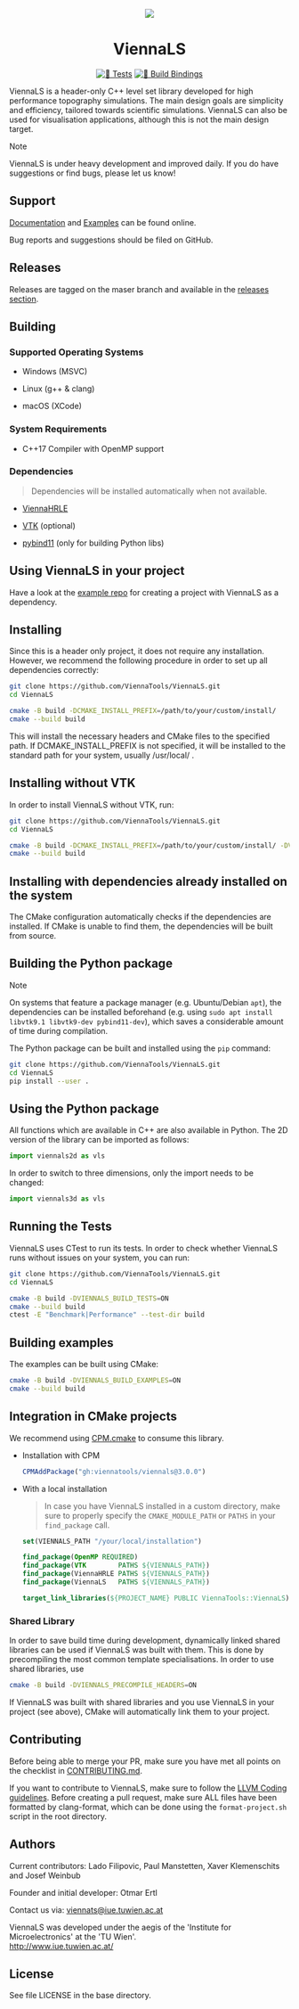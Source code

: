 <div align="center">

![](assets/logo.png)

<h1>ViennaLS</h1>

[![🧪 Tests](https://github.com/ViennaTools/ViennaLS/actions/workflows/test.yml/badge.svg)](https://github.com/ViennaTools/ViennaLS/actions/workflows/test.yml)
[![🐍 Build Bindings](https://github.com/ViennaTools/ViennaLS/actions/workflows/python.yml/badge.svg)](https://github.com/ViennaTools/ViennaLS/actions/workflows/python.yml)

</div>

ViennaLS is a header-only C++ level set library developed for high performance topography simulations. The main design goals are simplicity and efficiency, tailored towards scientific simulations. ViennaLS can also be used for visualisation applications, although this is not the main design target.

> [!NOTE]  
> ViennaLS is under heavy development and improved daily. If you do have suggestions or find bugs, please let us know!

## Support

[Documentation](https://viennatools.github.io/ViennaLS/index.html) and [Examples](https://github.com/ViennaTools/ViennaLS/tree/master/Examples) can be found online.

Bug reports and suggestions should be filed on GitHub.

## Releases

Releases are tagged on the maser branch and available in the [releases section](https://github.com/ViennaTools/ViennaLS/releases).

## Building

### Supported Operating Systems

* Windows (MSVC)

* Linux (g++ & clang)

* macOS (XCode)


### System Requirements

* C++17 Compiler with OpenMP support

### Dependencies

> Dependencies will be installed automatically when not available.

* [ViennaHRLE](https://github.com/ViennaTools/ViennaHRLE)

* [VTK](https://github.com/Kitware/VTK) (optional)

* [pybind11](https://github.com/pybind/pybind11) (only for building Python libs)

## Using ViennaLS in your project

Have a look at the [example repo](https://github.com/ViennaTools/viennals-example) for creating a project with ViennaLS as a dependency.


## Installing

Since this is a header only project, it does not require any installation.
However, we recommend the following procedure in order to set up all dependencies correctly:

```bash
git clone https://github.com/ViennaTools/ViennaLS.git
cd ViennaLS

cmake -B build -DCMAKE_INSTALL_PREFIX=/path/to/your/custom/install/
cmake --build build
```

This will install the necessary headers and CMake files to the specified path. If DCMAKE_INSTALL_PREFIX is not specified, it will be installed to the standard path for your system, usually /usr/local/ .

## Installing without VTK

In order to install ViennaLS without VTK, run:
```bash
git clone https://github.com/ViennaTools/ViennaLS.git
cd ViennaLS

cmake -B build -DCMAKE_INSTALL_PREFIX=/path/to/your/custom/install/ -DVIENNALS_USE_VTK=OFF
cmake --build build
```

## Installing with dependencies already installed on the system

The CMake configuration automatically checks if the dependencies are installed. If CMake is unable to find them, the dependencies will be built from source.

## Building the Python package

> [!NOTE]  
> On systems that feature a package manager (e.g. Ubuntu/Debian `apt`), the dependencies can be installed beforehand (e.g. using ```sudo apt install libvtk9.1 libvtk9-dev pybind11-dev```), which saves a considerable amount of time during compilation.

The Python package can be built and installed using the `pip` command:

```bash
git clone https://github.com/ViennaTools/ViennaLS.git
cd ViennaLS
pip install --user .
```

## Using the Python package

All functions which are available in C++ are also available in Python. The 2D version of the library can be imported as follows:
```python
import viennals2d as vls
```

In order to switch to three dimensions, only the import needs to be changed:

```python
import viennals3d as vls
```

## Running the Tests

ViennaLS uses CTest to run its tests.
In order to check whether ViennaLS runs without issues on your system, you can run:

```bash
git clone https://github.com/ViennaTools/ViennaLS.git
cd ViennaLS

cmake -B build -DVIENNALS_BUILD_TESTS=ON
cmake --build build
ctest -E "Benchmark|Performance" --test-dir build
```

## Building examples

The examples can be built using CMake:

```bash
cmake -B build -DVIENNALS_BUILD_EXAMPLES=ON
cmake --build build
```

## Integration in CMake projects

We recommend using [CPM.cmake](https://github.com/cpm-cmake/CPM.cmake) to consume this library.

* Installation with CPM
  ```cmake
  CPMAddPackage("gh:viennatools/viennals@3.0.0")
  ```

* With a local installation
    > In case you have ViennaLS installed in a custom directory, make sure to properly specify the `CMAKE_MODULE_PATH` or `PATHS` in your `find_package` call.

    ```cmake
    set(VIENNALS_PATH "/your/local/installation")

    find_package(OpenMP REQUIRED)
    find_package(VTK        PATHS ${VIENNALS_PATH})
    find_package(ViennaHRLE PATHS ${VIENNALS_PATH})
    find_package(ViennaLS   PATHS ${VIENNALS_PATH})

    target_link_libraries(${PROJECT_NAME} PUBLIC ViennaTools::ViennaLS)
    ```

### Shared Library

In order to save build time during development, dynamically linked shared libraries can be used
if ViennaLS was built with them. This is done by precompiling the most common template specialisations.
In order to use shared libraries, use 
```bash
cmake -B build -DVIENNALS_PRECOMPILE_HEADERS=ON
```
If ViennaLS was built with shared libraries and you use ViennaLS in your project (see above), CMake will automatically link them to your project.

## Contributing

Before being able to merge your PR, make sure you have met all points on the checklist in [CONTRIBUTING.md](https://github.com/ViennaTools/viennals/blob/master/CONTRIBUTING.md).

If you want to contribute to ViennaLS, make sure to follow the [LLVM Coding guidelines](https://llvm.org/docs/CodingStandards.html). Before creating a pull request, make sure ALL files have been formatted by clang-format, which can be done using the `format-project.sh` script in the root directory.

## Authors

Current contributors: Lado Filipovic, Paul Manstetten, Xaver Klemenschits and Josef Weinbub

Founder and initial developer: Otmar Ertl

Contact us via: viennats@iue.tuwien.ac.at

ViennaLS was developed under the aegis of the 'Institute for Microelectronics' at the 'TU Wien'.  
http://www.iue.tuwien.ac.at/

## License

See file LICENSE in the base directory.
